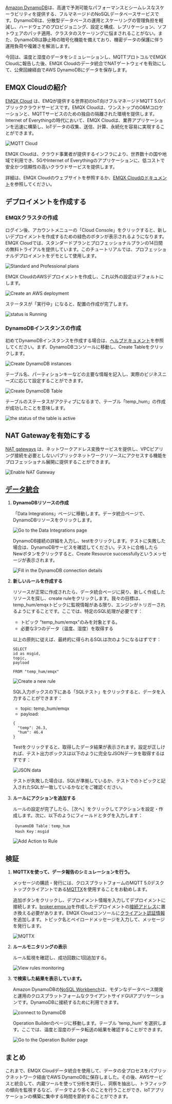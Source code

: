 [Amazon DynamoDB](https://docs.aws.amazon.com/amazondynamodb/latest/developerguide/Introduction.html)は、高速で予測可能なパフォーマンスとシームレスなスケーラビリティを提供する、フルマネージドのNoSQLデータベースサービスです。DynamoDBは、分散型データベースの運用とスケーリングの管理負担を軽減し、ハードウェアのプロビジョニング、設定と構成、レプリケーション、ソフトウェアのパッチ適用、クラスタのスケーリングに悩まされることがない。また、DynamoDBは静止時の暗号化機能を備えており、機密データの保護に伴う運用負荷や複雑さを解消します。

今回は、温度と湿度のデータをシミュレーションし、MQTTプロトコルでEMQX Cloudに報告した後、EMQX Cloudのデータ統合でNATゲートウェイを有効にして、公衆回線経由でAWS DynamoDBにデータを保存します。


## EMQX Cloudの紹介

[EMQX Cloud](https://www.emqx.com/ja/cloud) は、EMQが提供する世界初のIoT向けフルマネージドMQTT 5.0パブリッククラウドサービスです。EMQX Cloudは、ワンストップのO&Mコロケーションと、MQTTサービスのための独自の隔離された環境を提供します。Internet of Everythingの時代において、EMQX Cloudは、業界アプリケーションを迅速に構築し、IoTデータの収集、送信、計算、永続化を容易に実現することができます。

![MQTT Cloud](https://assets.emqx.com/images/e9d345da71dafee76364773a52aa2d5b.png)

EMQX Cloudは、クラウド事業者が提供するインフラにより、世界数十の国や地域で利用でき、5GやInternet of Everythingのアプリケーションに、低コストで安全かつ信頼性の高いクラウドサービスを提供します。

詳細は、EMQX Cloudのウェブサイトを参照するか、[EMQX Cloudのドキュメント](https://docs.emqx.com/en/cloud/latest/)を参照してください。


## デプロイメントを作成する

### EMQXクラスタの作成

ログイン後、アカウントメニューの「Cloud Console」をクリックすると、新しいデプロイメントを作成するための緑色のボタンが表示されるようになります。EMQX Cloudでは、スタンダードプランとプロフェッショナルプランの14日間の無料トライアルを提供しています。このチュートリアルでは、プロフェッショナルデプロイメントをデモとして使用します。

![Standard and Professional plans](https://assets.emqx.com/images/a677465d0b1e4e3198dd40db0aa41302.png)

EMQX CloudのAWSデプロイメントを作成し、これ以外の設定はデフォルトにします。

![Create an AWS deployment](https://assets.emqx.com/images/6a42f07776ec3ff43bb946c79fef53b4.png)

ステータスが「実行中」になると、配置の作成が完了します。

![status is Running](https://assets.emqx.com/images/8a510a043c0020ba4ba365543d277af6.png)

### DynamoDBインスタンスの作成

初めてDynamoDBインスタンスを作成する場合は、[ヘルプドキュメント](https://docs.aws.amazon.com/amazondynamodb/latest/developerguide/GettingStartedDynamoDB.html)を参照してください。まず、DynamoDBコンソールに移動し、Create Tableをクリックします。

![Create DynamoDB instances](https://assets.emqx.com/images/636f8df7b4a76eb422e38b3b3d4fb799.png)

テーブル名、パーティションキーなどの主要な情報を記入し、実際のビジネスニーズに応じて設定することができます。

![Create DynamoDB Table](https://assets.emqx.com/images/3840e3fe5a6e2b78b51440d23e34fc92.png)

テーブルのステータスがアクティブになるまで、テーブル「temp_hum」の作成が成功したことを意味します。

![the status of the table is active](https://assets.emqx.com/images/7171f7218d31572a1ded15b35cd7b597.png)


## NAT Gatewayを有効にする

[NAT gateways](https://docs.emqx.com/en/cloud/latest/vas/nat-gateway.html#service-activation) は、ネットワークアドレス変換サービスを提供し、VPCピアリング接続を必要としないパブリックネットワークリソースにアクセスする機能をプロフェッショナル展開に提供することができます。

![Enable NAT Gateway](https://assets.emqx.com/images/2fb42ab1f156ddcc0c68caaf8123a898.png)


## [**データ統合**](https://docs.emqx.com/en/cloud/latest/rule_engine/rule_engine_confluent.html)

1. **DynamoDBリソースの作成**

   「Data Integrations」ページに移動します。データ統合ページで、DynamoDBリソースをクリックします。

   ![Go to the Data Integrations page](https://assets.emqx.com/images/2a86021226602deb01c3798219015c54.png)

   DynamoDB接続の詳細を入力し、testをクリックします。テストに失敗した場合は、DynamoDBサービスを確認してください。テストに合格したらNewボタンをクリックすると、Create Resource successfullyというメッセージが表示されます。

   ![Fill in the DynamoDB connection details](https://assets.emqx.com/images/af520c4f69ab99db72e71751c9d84255.png)

2. **新しいルールを作成する**

   リソースが正常に作成されたら、データ統合ページに戻り、新しく作成したリソースを探し、create ruleをクリックします。我々の目標は、temp_hum/emqxトピックに監視情報がある限り、エンジンがトリガーされるようにすることです。ここでは、特定のSQL処理が必要です：

   - トピック "temp_hum/emqx"のみを対象とする。
   - 必要な3つのデータ（温度、湿度）を取得する

   以上の原則に従えば、最終的に得られるSQLは次のようになるはずです：

   ```
   SELECT 
   id as msgid,
   topic, 
   payload 

   FROM "temp_hum/emqx"
   ```

   ![Create a new rule](https://assets.emqx.com/images/c7306a3bf30d19b001b728fd411654f4.png)

   SQL入力ボックスの下にある「SQLテスト」をクリックすると、データを入力することができます：

   - topic: temp_hum/emqx
   - payload:

   ```
   {
     "temp": 26.3,
     "hum": 46.4
   }
   ```

   Testをクリックすると、取得したデータ結果が表示されます。設定が正しければ、テスト出力ボックスは以下のように完全なJSONデータを取得するはずです：

   ![JSON data](https://assets.emqx.com/images/fb27de726b5ff92095e96d20c4e623ba.png)

   テストが失敗した場合は、SQLが準拠しているか、テストでのトピックと記入されたSQLが一致しているかなどをご確認ください。

3. **ルールにアクションを追加する**

   ルールの設定が完了したら、［次へ］をクリックしてアクションを設定・作成します。次に、以下のようにフィールドとタグを入力します：

   ```
    DynamoDB Table：temp_hum
    Hash Key：msgid
   ```

   ![Add Action to Rule](https://assets.emqx.com/images/ded28a8f05a43995295f78a966b46de4.png)


## 検証

1. **MQTTXを使って、データ報告のシミュレーションを行う。**

   メッセージの購読・発行には、クロスプラットフォームのMQTT 5.0デスクトップクライアントである[MQTTX](https://mqttx.app/)を使用することをお勧めします。

   追加ボタンをクリックし、デプロイメント情報を入力してデプロイメントに接続します。[broker.emqx.io](http://broker.emqx.io/)を作成したデプロイメントの[接続アドレス](https://docs.emqx.com/en/cloud/latest/create/overview.html#view-deployment-information)に置き換える必要があります。EMQX Cloudコンソールに[クライアント認証情報](https://docs.emqx.com/en/cloud/latest/deployments/auth_overview.html#authentication)を追加します。トピック名とペイロードメッセージを入力して、メッセージを発行します。 

   ![MQTTX](https://assets.emqx.com/images/3d3ba6a7cf7228c0661beb4a15c5f20f.png)

2. **ルールモニタリングの表示**

   ルール監視を確認し、成功回数に1回追加する。

   ![View rules monitoring](https://assets.emqx.com/images/06f122a35e4e61e877fb3a9db7681248.png)

3. **で検索した結果を表示しています。**

   Amazon DynamoDBの[NoSQL Workbench](https://docs.aws.amazon.com/amazondynamodb/latest/developerguide/workbench.settingup.html)は、モダンなデータベース開発と運用のクロスプラットフォームなクライアントサイドGUIアプリケーションです。DynamoDBに接続するために利用できます。

   ![connect to DynamoDB](https://assets.emqx.com/images/77dc1296b979eba6802b06de15d5fa4c.png)

   Operation Builderのページに移動します。テーブル 'temp_hum' を選択します。ここでは、温度と湿度のデータ転送の結果を確認することができます。

   ![Go to the Operation Builder page](https://assets.emqx.com/images/26a7cb6c8ec5196ad5b2c7562d520e3c.png)


## まとめ

これまで、EMQX Cloudデータ統合を使用して、データの全プロセスをパブリックネットワーク経由でAWS DynamoDBに保存しました。その後、AWSサービスと統合して、内蔵ツールを使って分析を実行し、洞察を抽出し、トラフィックの傾向を監視するなど、データでより多くのことを行うことができ、IoTアプリケーションの構築に集中する時間を節約することができます。
